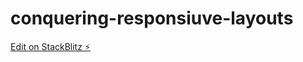 # conquering-responsiuve-layouts

[Edit on StackBlitz ⚡️](https://stackblitz.com/edit/conquering-responsiuve-layouts)
